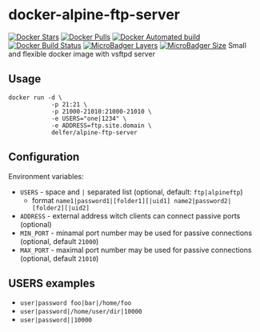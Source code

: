 # docker-alpine-ftp-server
[![Docker Stars](https://img.shields.io/docker/stars/delfer/alpine-ftp-server.svg)](https://hub.docker.com/r/delfer/alpine-ftp-server/) [![Docker Pulls](https://img.shields.io/docker/pulls/delfer/alpine-ftp-server.svg)](https://hub.docker.com/r/delfer/alpine-ftp-server/) [![Docker Automated build](https://img.shields.io/docker/automated/delfer/alpine-ftp-server.svg)](https://hub.docker.com/r/delfer/alpine-ftp-server/) [![Docker Build Status](https://img.shields.io/docker/build/delfer/alpine-ftp-server.svg)](https://hub.docker.com/r/delfer/alpine-ftp-server/) [![MicroBadger Layers](https://img.shields.io/microbadger/layers/delfer/alpine-ftp-server.svg)](https://hub.docker.com/r/delfer/alpine-ftp-server/) [![MicroBadger Size](https://img.shields.io/microbadger/image-size/delfer/alpine-ftp-server.svg)](https://hub.docker.com/r/delfer/alpine-ftp-server/)
Small and flexible docker image with vsftpd server

## Usage
```
docker run -d \
            -p 21:21 \
            -p 21000-21010:21000-21010 \
            -e USERS="one|1234" \
            -e ADDRESS=ftp.site.domain \
            delfer/alpine-ftp-server
```

## Configuration

Environment variables:
- `USERS` - space and `|` separated list (optional, default: `ftp|alpineftp`)
  - format `name1|password1|[folder1][|uid1] name2|password2|[folder2][|uid2]`
- `ADDRESS` - external address witch clients can connect passive ports (optional)
- `MIN_PORT` - minamal port number may be used for passive connections (optional, default `21000`)
- `MAX_PORT` - maximal port number may be used for passive connections (optional, default `21010`)

## USERS examples

- `user|password foo|bar|/home/foo`
- `user|password|/home/user/dir|10000`
- `user|password||10000`


